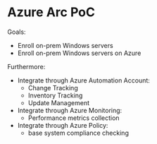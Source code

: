 # Azure Arc PoC

Goals:
* Enroll on-prem Windows servers
* Enroll on-prem Windows servers on Azure

Furthermore:
* Integrate through Azure Automation Account:
  - Change Tracking
  - Inventory Tracking
  - Update Management
* Integrate through Azure Monitoring:
  - Performance metrics collection
* Integrate through Azure Policy:
  - base system compliance checking